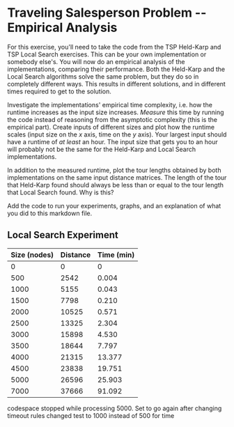 # Traveling Salesperson Problem -- Empirical Analysis

For this exercise, you'll need to take the code from the TSP Held-Karp and TSP
Local Search exercises. This can be your own implementation or somebody else's.
You will now do an empirical analysis of the implementations, comparing their
performance. Both the Held-Karp and the Local Search algorithms solve the same
problem, but they do so in completely different ways. This results in different
solutions, and in different times required to get to the solution.

Investigate the implementations' empirical time complexity, i.e. how the runtime
increases as the input size increases. *Measure* this time by running the code
instead of reasoning from the asymptotic complexity (this is the empirical
part). Create inputs of different sizes and plot how the runtime scales (input
size on the $x$ axis, time on the $y$ axis). Your largest input should have a
runtime of *at least* an hour. The input size that gets you to an hour will
probably not be the same for the Held-Karp and Local Search implementations.

In addition to the measured runtime, plot the tour lengths obtained by both
implementations on the same input distance matrices. The length of the tour that
Held-Karp found should always be less than or equal to the tour length that
Local Search found. Why is this?

Add the code to run your experiments, graphs, and an explanation of what you did
to this markdown file.

## Local Search Experiment
| Size (nodes)  | Distance | Time (min) |
| ------------- | ------------- | ---- |
|  0 | 0  | 0 |
|  500 | 2542  | 0.004 |
|  1000 | 5155  |0.043  |
|  1500 | 7798  | 0.210 |
|  2000 | 10525  |0.571  |
|2500	|13325|			2.304|	
|3000	|15898			|4.530|
|3500|	18644		|	7.797|
|4000	|21315	|		13.377|
|4500	|23838|			19.751|
|5000	|26596|			25.903|
|7000 |37666| 91.092|

codespace stopped while processing 5000. Set to go again after changing timeout rules
changed test to 1000 instead of 500 for time
